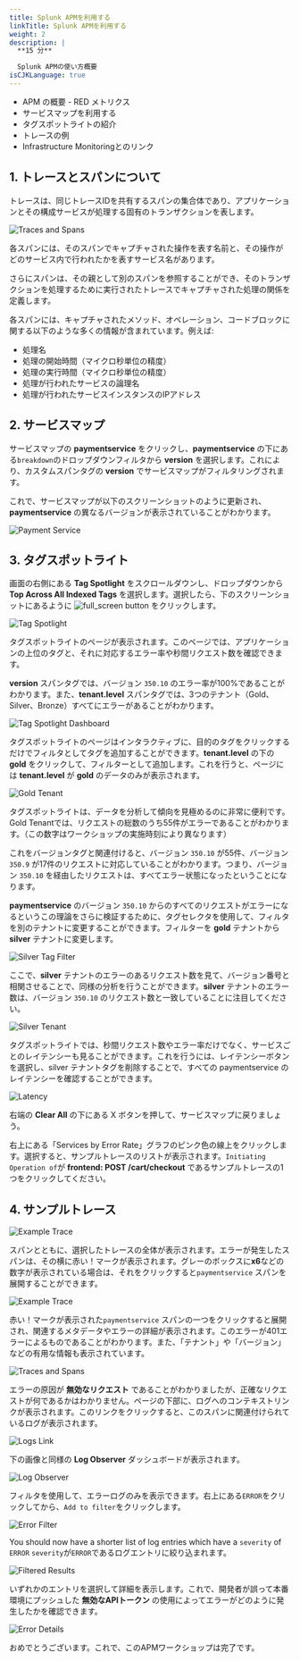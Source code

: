 ```yaml
---
title: Splunk APMを利用する
linkTitle: Splunk APMを利用する
weight: 2
description: |
  **15 分**

  Splunk APMの使い方概要
isCJKLanguage: true
---
```


* APM の概要 - RED メトリクス
* サービスマップを利用する
* タグスポットライトの紹介
* トレースの例
* Infrastructure Monitoringとのリンク

## 1. トレースとスパンについて

トレースは、同じトレースIDを共有するスパンの集合体であり、アプリケーションとその構成サービスが処理する固有のトランザクションを表します。

![Traces and Spans](../../images/trace-spans.png)

各スパンには、そのスパンでキャプチャされた操作を表す名前と、その操作がどのサービス内で行われたかを表すサービス名があります。

さらにスパンは、その親として別のスパンを参照することができ、そのトランザクションを処理するために実行されたトレースでキャプチャされた処理の関係を定義します。

各スパンには、キャプチャされたメソッド、オペレーション、コードブロックに関する以下のような多くの情報が含まれています。例えば:

* 処理名
* 処理の開始時間（マイクロ秒単位の精度）
* 処理の実行時間（マイクロ秒単位の精度）
* 処理が行われたサービスの論理名
* 処理が行われたサービスインスタンスのIPアドレス

## 2. サービスマップ

サービスマップの **paymentservice** をクリックし、**paymentservice** の下にある`breakdown`のドロップダウンフィルタから **version** を選択します。これにより、カスタムスパンタグの **version** でサービスマップがフィルタリングされます。

これで、サービスマップが以下のスクリーンショットのように更新され、**paymentservice** の異なるバージョンが表示されていることがわかります。

![Payment Service](../../images/paymentservice.png)

## 3. タグスポットライト

画面の右側にある **Tag Spotlight** をスクロールダウンし、ドロップダウンから **Top Across All Indexed Tags** を選択します。選択したら、下のスクリーンショットにあるように ![full_screen button](../../images/full_screen.png) をクリックします。

![Tag Spotlight](../../images/tag-spotlight.png)

タグスポットライトのページが表示されます。このページでは、アプリケーションの上位のタグと、それに対応するエラー率や秒間リクエスト数を確認できます。

**version** スパンタグでは、バージョン `350.10` のエラー率が100%であることがわかります。また、**tenant.level** スパンタグでは、3つのテナント（Gold、Silver、Bronze）すべてにエラーがあることがわかります。

![Tag Spotlight Dashboard](../../images/tag-spotlight-dashboard.png)

タグスポットライトのページはインタラクティブに、目的のタグをクリックするだけでフィルタとしてタグを追加することができます。**tenant.level** の下の **gold** をクリックして、フィルターとして追加します。これを行うと、ページには **tenant.level** が **gold** のデータのみが表示されます。

![Gold Tenant](../../images/gold-tenant.png)

タグスポットライトは、データを分析して傾向を見極めるのに非常に便利です。Gold Tenantでは、リクエストの総数のうち55件がエラーであることがわかります。（この数字はワークショップの実施時刻により異なります）

これをバージョンタグと関連付けると、バージョン `350.10` が55件、バージョン `350.9` が17件のリクエストに対応していることがわかります。つまり、バージョン `350.10` を経由したリクエストは、すべてエラー状態になったということになります。

**paymentservice** のバージョン `350.10` からのすべてのリクエストがエラーになるというこの理論をさらに検証するために、タグセレクタを使用して、フィルタを別のテナントに変更することができます。フィルターを **gold** テナントから **silver** テナントに変更します。

![Silver Tag Filter](../../images/silver-tag-filter.png)

ここで、**silver** テナントのエラーのあるリクエスト数を見て、バージョン番号と相関させることで、同様の分析を行うことができます。**silver** テナントのエラー数は、バージョン `350.10` のリクエスト数と一致していることに注目してください。

![Silver Tenant](../../images/silver-tenant.png)

タグスポットライトでは、秒間リクエスト数やエラー率だけでなく、サービスごとのレイテンシーも見ることができます。これを行うには、レイテンシーボタンを選択し、silver テナントタグを削除することで、すべての paymentservice のレイテンシーを確認することができます。

![Latency](../../images/latency.png)

右端の **Clear All** の下にある X ボタンを押して、サービスマップに戻りましょう。

右上にある「Services by Error Rate」グラフのピンク色の線上をクリックします。選択すると、サンプルトレースのリストが表示されます。`Initiating Operation of`が **frontend: POST /cart/checkout** であるサンプルトレースの1つをクリックしてください。

## 4. サンプルトレース

![Example Trace](../../images/example-trace.png)

スパンとともに、選択したトレースの全体が表示されます。エラーが発生したスパンは、その横に赤い！マークが表示されます。グレーのボックスに**x6**などの数字が表示されている場合は、それをクリックすると`paymentservice` スパンを展開することができます。

![Example Trace](../../images/trace-span.png)

赤い！マークが表示された`paymentservice` スパンの一つをクリックすると展開され、関連するメタデータやエラーの詳細が表示されます。このエラーが401エラーによるものであることがわかります。また、「テナント」や「バージョン」などの有用な情報も表示されています。

![Traces and Spans](../../images/trace-metadata.png)

エラーの原因が **無効なリクエスト** であることがわかりましたが、正確なリクエストが何であるかはわかりません。ページの下部に、ログへのコンテキストリンクが表示されます。このリンクをクリックすると、このスパンに関連付けられているログが表示されます。

![Logs Link](../../images/logs_link.png)

下の画像と同様の **Log Observer** ダッシュボードが表示されます。

![Log Observer](../../images/log_observer.png)

フィルタを使用して、エラーログのみを表示できます。右上にある`ERROR`をクリックしてから、`Add to filter`をクリックします。

![Error Filter](../../images/error_filter.png)

You should now have a shorter list of log entries which have a `severity` of `ERROR`
`severity`が`ERROR`であるログエントリに絞り込まれます。


![Filtered Results](../../images/filtered_results.png)

いずれかのエントリを選択して詳細を表示します。これで、開発者が誤って本番環境にプッシュした **無効なAPIトークン** の使用によってエラーがどのように発生したかを確認できます。

![Error Details](../../images/error_details.png)

おめでとうございます。これで、このAPMワークショップは完了です。

